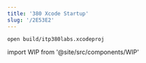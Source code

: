 ```yaml
---
title: '380 Xcode Startup'
slug: '/2E53E2'
---
```


```bash
open build/itp380labs.xcodeproj
```

import WIP from '@site/src/components/WIP'

<WIP />
